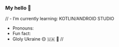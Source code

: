 ### My hello 👋

// - I’m currently learning: KOTLIN/ANDROID STUDIO
- Pronouns:
- Fun fact:
- Gloly Ukraine 🟡 🇺🇦 🔵 //




<!--
**rondiak-un/rondiak-un** is a ✨ _special_ ✨ repository because its `README.md` (this file) appears on your GitHub profile.

Here are some ideas to get you started:

- 🔭 I’m currently working on ...
- 🌱 I’m currently learning ...
- 👯 I’m looking to collaborate on ...
- 🤔 I’m looking for help with ...
- 💬 Ask me about ...
- 📫 How to reach me: ...
- 😄 Pronouns: ...
- ⚡ Fun fact: ...
-->
